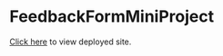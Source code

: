 # FeedbackFormMiniProject

[Click here](https://feedbackform-njack.netlify.app/) to view deployed site.
